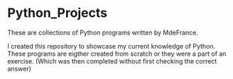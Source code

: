 
# Python_Projects
These are collections of Python programs written by MdeFrance.

I created this repository to showcase my current knowledge of Python.
These programs are eigther created from scratch or they were a part of an exercise.
(Which was then completed without first checking the correct answer)
